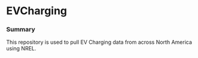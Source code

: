 # EVCharging

### Summary
This repository is used to pull EV Charging data from across North America using NREL.